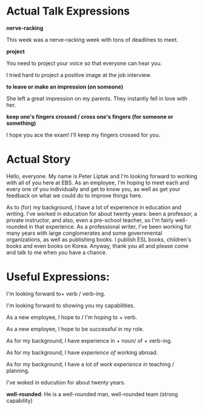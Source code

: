 # Actual Talk Expressions

**nerve-racking**

This week was a nerve-racking week with tons of deadlines to meet.

**project**

You need to project your voice so that everyone can hear you.

I tried hard to project a positive image at the job interview.

**to leave or make an impression (on someone)**

She left a great impression on my parents. They instantly fell in love with her.

**keep one's fingers crossed / cross one's fingers (for someone or something)**

I hope you ace the exam! I'll keep my fingers crossed for you.


# Actual Story

Hello, everyone. My name is Peter Liptak and I'm looking forward to working with all of you here at EBS. As an employee, I'm 
hoping to meet each and every one of you individually and get to know you, as well as get your feedback on what we could do to 
improve things here.

As to (for) my background, I have a lot of experience in education and writing. I've worked in education for about twenty years:
been a professor, a private instructor, and also, even a pre-school teacher, so I'm fairly well-rounded in that experience. As 
a professional writer, I've been working for many years with large conglomerates and some governmental organizations, as well 
as publishing books. I publish ESL books, children's books and even books on Korea. Anyway, thank you all and please come and 
talk to me when you have a chance.


# Useful Expressions:

I'm looking forward to+ verb / verb-ing.

I'm looking forward to showing you my capabilities.

As a new employee, I hope to / I'm hoping to + verb.

As a new employee, I hope to be successful in my role.

As for my background, I have experience in + noun/ of + verb-ing.

As for my background, I have *experience of* working abroad.

As for my background, I have a lot of *work experience in* teaching / planning.

I've woked in educution for about twenty years.

**well-rounded**: He is a well-rounded man,  well-rounded team   (strong capability)












